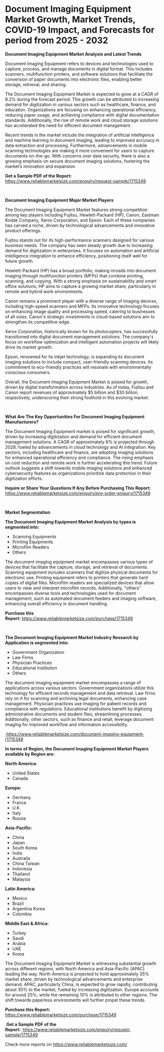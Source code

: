 <p><h1>Document Imaging Equipment Market Growth, Market Trends, COVID-19 Impact, and Forecasts for period from 2025 - 2032</h1></p><p><strong>Document Imaging Equipment Market Analysis and Latest Trends</strong></p>
<p><p>Document Imaging Equipment refers to devices and technologies used to capture, process, and manage documents in digital format. This includes scanners, multifunction printers, and software solutions that facilitate the conversion of paper documents into electronic files, enabling better storage, retrieval, and sharing. </p><p>The Document Imaging Equipment Market is expected to grow at a CAGR of 8.2% during the forecast period. This growth can be attributed to increasing demand for digitization in various sectors such as healthcare, finance, and education. Organizations are focusing on enhancing operational efficiency, reducing paper usage, and achieving compliance with digital documentation standards. Additionally, the rise of remote work and cloud storage solutions has accelerated the need for efficient document management.</p><p>Recent trends in the market include the integration of artificial intelligence and machine learning in document imaging, leading to improved accuracy in data extraction and processing. Furthermore, advancements in mobile scanning technologies are making it more convenient for users to capture documents on-the-go. With concerns over data security, there is also a growing emphasis on secure document imaging solutions, fostering the market’s innovation and expansion.</p></p>
<p><strong>Get a Sample PDF of the Report:&nbsp;</strong> <a href="https://www.reliablemarketsize.com/enquiry/request-sample/1715349?utm_campaign=2625&utm_medium=2&utm_source=Github&utm_content=ia&utm_term=28032025&utm_id=document-imaging-equipment">https://www.reliablemarketsize.com/enquiry/request-sample/1715349</a></p>
<p>&nbsp;</p>
<p><strong>Document Imaging Equipment Major Market Players</strong></p>
<p><p>The Document Imaging Equipment Market features strong competition among key players including Fujitsu, Hewlett-Packard (HP), Canon, Eastman Kodak Company, Xerox Corporation, and Epson. Each of these companies has carved a niche, driven by technological advancements and innovative product offerings.</p><p>Fujitsu stands out for its high-performance scanners designed for various business needs. The company has seen steady growth due to increasing demand for digitization in enterprises. It focuses on automation and artificial intelligence integration to enhance efficiency, positioning itself well for future growth.</p><p>Hewlett-Packard (HP) has a broad portfolio, making inroads into document imaging through multifunction printers (MFPs) that combine printing, scanning, and copying. With a strong emphasis on sustainability and smart office solutions, HP aims to capture a growing market share, particularly in remote and hybrid work environments.</p><p>Canon remains a prominent player with a diverse range of imaging devices, including high-speed scanners and MFPs. Its innovative technology focuses on enhancing image quality and processing speed, catering to businesses of all sizes. Canon's strategic investments in cloud-based solutions aim to strengthen its competitive edge.</p><p>Xerox Corporation, historically known for its photocopiers, has successfully transitioned into digital document management solutions. The company's focus on workflow optimization and intelligent automation projects will likely drive its market growth.</p><p>Epson, renowned for its inkjet technology, is expanding its document imaging solutions to include compact, user-friendly scanning devices. Its commitment to eco-friendly practices will resonate with environmentally conscious consumers.</p><p>Overall, the Document Imaging Equipment Market is poised for growth, driven by digital transformation across industries. As of today, Fujitsu and Canon report revenues of approximately $5 billion and $30 billion, respectively, underscoring their strong foothold in this evolving market.</p></p>
<p>&nbsp;</p>
<p><strong>What Are The Key Opportunities For Document Imaging Equipment Manufacturers?</strong></p>
<p><p>The Document Imaging Equipment market is poised for significant growth, driven by increasing digitization and demand for efficient document management solutions. A CAGR of approximately 6% is projected through 2028, fueled by advancements in cloud technology and AI integration. Key sectors, including healthcare and finance, are adopting imaging solutions for enhanced operational efficiency and compliance. The rising emphasis on cost reduction and remote work is further accelerating this trend. Future outlook suggests a shift towards mobile imaging solutions and enhanced cybersecurity features as organizations prioritize data protection in their digitization efforts.</p></p>
<p><strong>Inquire or Share Your Questions If Any Before Purchasing This Report:</strong> <a href="https://www.reliablemarketsize.com/enquiry/pre-order-enquiry/1715349?utm_campaign=2625&utm_medium=2&utm_source=Github&utm_content=ia&utm_term=28032025&utm_id=document-imaging-equipment">https://www.reliablemarketsize.com/enquiry/pre-order-enquiry/1715349</a></p>
<p>&nbsp;</p>
<p><strong>Market Segmentation</strong></p>
<p><strong>The Document Imaging Equipment Market Analysis by types is segmented into:</strong></p>
<p><ul><li>Scanning Equipments</li><li>Printing Equipments</li><li>Microfilm Readers</li><li>Others</li></ul></p>
<p><p>The document imaging equipment market encompasses various types of devices that facilitate the capture, storage, and retrieval of documents. Scanning equipment includes scanners that digitize physical documents for electronic use. Printing equipment refers to printers that generate hard copies of digital files. Microfilm readers are specialized devices that allow users to view and interpret microfilm records. Additionally, "others" encompasses diverse tools and technologies used for document management, such as automated document feeders and imaging software, enhancing overall efficiency in document handling.</p></p>
<p><strong>Purchase this Report:&nbsp;</strong><a href="https://www.reliablemarketsize.com/purchase/1715349?utm_campaign=2625&utm_medium=2&utm_source=Github&utm_content=ia&utm_term=28032025&utm_id=document-imaging-equipment">https://www.reliablemarketsize.com/purchase/1715349</a></p>
<p>&nbsp;</p>
<p><strong>The Document Imaging Equipment Market Industry Research by Application is segmented into:</strong></p>
<p><ul><li>Government Organization</li><li>Law Firms</li><li>Physician Practices</li><li>Educational Institution</li><li>Others</li></ul></p>
<p><p>The document imaging equipment market encompasses a range of applications across various sectors. Government organizations utilize this technology for efficient records management and data retrieval. Law firms rely on it for scanning and archiving legal documents, enhancing case management. Physician practices use imaging for patient records and compliance with regulations. Educational institutions benefit by digitizing administrative documents and student files, streamlining processes. Additionally, other sectors, such as finance and retail, leverage document imaging for improved workflow and information accessibility.</p></p>
<p><a href="https://www.reliablemarketsize.com/document-imaging-equipment-r1715349?utm_campaign=2625&utm_medium=2&utm_source=Github&utm_content=ia&utm_term=28032025&utm_id=document-imaging-equipment">&nbsp;https://www.reliablemarketsize.com/document-imaging-equipment-r1715349</a></p>
<p><strong>In terms of Region, the Document Imaging Equipment Market Players available by Region are:</strong></p>
<p>
    <p> <strong> North America: </strong>
        <ul>
            <li>United States</li>
            <li>Canada</li>
        </ul>
        </p> 
    <p> <strong> Europe: </strong>
        <ul>
            <li>Germany</li>
            <li>France</li>
            <li>U.K.</li>
            <li>Italy</li>
            <li>Russia</li>
        </ul>
        </p> 
    <p> <strong> Asia-Pacific: </strong>
        <ul>
            <li>China</li>
            <li>Japan</li>
            <li>South Korea</li>
            <li>India</li>
            <li>Australia</li>
            <li>China Taiwan</li>
            <li>Indonesia</li>
            <li>Thailand</li>
            <li>Malaysia</li>
        </ul>
        </p> 
    <p> <strong> Latin America: </strong>
        <ul>
            <li>Mexico</li>
            <li>Brazil</li>
            <li>Argentina Korea</li>
            <li>Colombia</li>
        </ul>
        </p> 
    <p> <strong> Middle East & Africa: </strong>
        <ul>
            <li>Turkey</li>
            <li>Saudi</li>
            <li>Arabia</li>
            <li>UAE</li>
            <li>Korea</li>
        </ul>
    </p>
    </p>
<p><p>The Document Imaging Equipment Market is witnessing substantial growth across different regions, with North America and Asia-Pacific (APAC) leading the way. North America is projected to hold approximately 35% market share, driven by technological advancements and enterprise demand. APAC, particularly China, is expected to grow rapidly, contributing about 30% to the market, fueled by increasing digitization. Europe accounts for around 25%, while the remaining 10% is attributed to other regions. The shift towards paperless environments will further propel these trends.</p></p>
<p><strong>Purchase this Report: </strong><a href="https://www.reliablemarketsize.com/purchase/1715349?utm_campaign=2625&utm_medium=2&utm_source=Github&utm_content=ia&utm_term=28032025&utm_id=document-imaging-equipment">https://www.reliablemarketsize.com/purchase/1715349</a></p>
<p>&nbsp;<strong>Get a Sample PDF of the Report:&nbsp;&nbsp;</strong><a href="https://www.reliablemarketsize.com/enquiry/request-sample/1715349?utm_campaign=2625&utm_medium=2&utm_source=Github&utm_content=ia&utm_term=28032025&utm_id=document-imaging-equipment">https://www.reliablemarketsize.com/enquiry/request-sample/1715349</a></p>
<p><strong></strong></p>
<p>Check more reports on <a href="https://www.reliablemarketsize.com/?utm_campaign=2625&utm_medium=2&utm_source=Github&utm_content=ia&utm_term=28032025&utm_id=document-imaging-equipment">https://www.reliablemarketsize.com/</a></p>